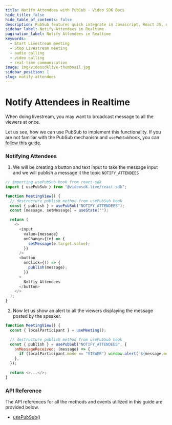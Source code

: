 ```yaml
---
title: Notify Attendees with PubSub - Video SDK Docs
hide_title: false
hide_table_of_contents: false
description: PubSub features quick integrate in Javascript, React JS, Android, IOS, React Native, Flutter with Video SDK to add live video & audio conferencing to your applications.
sidebar_label: Notify Attendees in Realtime
pagination_label: Notify Attendees in Realtime
keywords:
  - Start Livestream meeting
  - Stop Livestream meeting
  - audio calling
  - video calling
  - real-time communication
image: img/videosdklive-thumbnail.jpg
sidebar_position: 1
slug: notify-attendees
---
```


# Notify Attendees in Realtime

When doing livestream, you may want to broadcast message to all the viewers at once.

Let us see, how we can use PubSub to implement this functionality. If you are not familiar with the PubSub mechanism and `usePubSub`hook, you can [follow this guide](/react/guide/video-and-audio-calling-api-sdk/collaboration-in-meeting/pubsub).

### Notifying Attendees

1. We will be creating a button and text input to take the message input and we will publish a message it the topic `NOTIFY_ATTENDEES`

```js
// importing usePubSub hook from react-sdk
import { usePubSub } from "@videosdk.live/react-sdk";

function MeetingView() {
  // destructure publish method from usePubSub hook
  const { publish } = usePubSub("NOTIFY_ATTENDEES");
  const [message, setMessage] = useState("");

  return (
    <>
      <input
        value={message}
        onChange={(e) => {
          setMessage(e.target.value);
        }}
      />
      <button
        onClick={() => {
          publish(message);
        }}
      >
        Notfiy Attendees
      </button>
    </>
  );
}
```

2. Now let us show an alert to all the viewers displaying the message posted by the speaker.

```js
function MeetingView() {
  const { localParticipant } = useMeeting();

  // destructure publish method from usePubSub hook
  const { publish } = usePubSub("NOTIFY_ATTENDEES", {
    onMessageReceived: (message) => {
      if (localParticipant.mode == "VIEWER") window.alert(`${message.message}`);
    },
  });

  return <>...</>;
}
```

### API Reference

The API references for all the methods and events utilized in this guide are provided below.

- [usePubSub()](/react/api/sdk-reference/use-pubsub)
